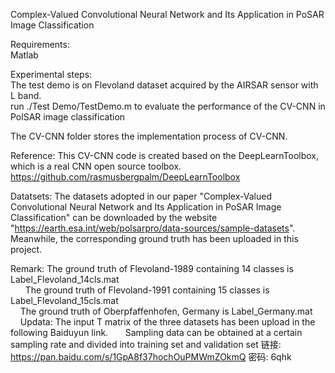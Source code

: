 Complex-Valued Convolutional Neural Network and Its Application in PoSAR Image Classification   

Requirements:   
Matlab   

Experimental steps:     
The test demo is on Flevoland dataset acquired by the AIRSAR sensor with L band.   
run ./Test Demo/TestDemo.m to evaluate the performance of the CV-CNN in PolSAR image classification    
    
The CV-CNN folder stores the implementation process of CV-CNN.    

Reference: This CV-CNN code is created based on the DeepLearnToolbox, which is a real CNN open source toolbox.     
https://github.com/rasmusbergpalm/DeepLearnToolbox    

Datatsets:
The datasets adopted in our paper "Complex-Valued Convolutional Neural Network and Its Application in PoSAR Image Classification" can be downloaded by the website "https://earth.esa.int/web/polsarpro/data-sources/sample-datasets".
Meanwhile, the corresponding ground truth has been uploaded in this project.

Remark: The ground truth of Flevoland-1989 containing 14 classes is Label_Flevoland_14cls.mat     
        The ground truth of Flevoland-1991 containing 15 classes is Label_Flevoland_15cls.mat     
        The ground truth of Oberpfaffenhofen, Germany is Label_Germany.mat
        
Updata: The input T matrix of the three datasets has been upload in the following Baiduyun link.
        Sampling data can be obtained at a certain sampling rate and divided into training set and validation set
        链接: https://pan.baidu.com/s/1GpA8f37hochOuPMWmZOkmQ 密码: 6qhk
